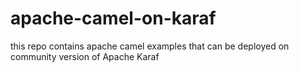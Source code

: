 # apache-camel-on-karaf
this repo contains apache camel examples that can be deployed on community version of Apache Karaf
